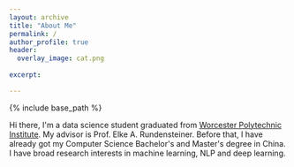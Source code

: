 ```yaml
---
layout: archive
title: "About Me"
permalink: /
author_profile: true
header: 
  overlay_image: cat.png
  
excerpt: 

---
```

{% include base_path %}

 Hi there, I'm a data science student graduated from [Worcester Polytechnic Institute](https://www.wpi.edu/). My advisor is Prof. Elke A. Rundensteiner. Before that, I have already got my Computer Science Bachelor's and Master's degree in China. I have broad research interests in machine learning, NLP and deep learning.
